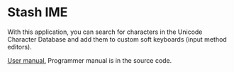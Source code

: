 # Stash IME
With this application, you can search for characters in the Unicode Character Database and add them to custom soft keyboards (input method editors).

[User manual.](http://htmlpreview.github.io/?https://github.com/beroal/stash_ime/blob/master/app/doc/user/index.html) Programmer manual is in the source code.
